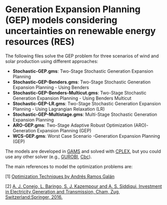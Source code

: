 # Generation Expansion Planning (GEP) models considering uncertainties on renewable energy resources (RES)

The following files solve the GEP problem for three scenarios of wind and solar production using different approaches:

* **Stochastic-GEP.gms**: Two-Stage Stochastic Generation Expansion Planning
* **Stochastic-GEP-Benders.gms**: Two-Stage Stochastic Generation Expansion Planning - Using Benders
* **Stochastic-GEP-Benders-Multicut.gms**: Two-Stage Stochastic Generation Expansion Planning - Using Benders Multicut
* **Stochastic-GEP-LR.gms**: Two-Stage Stochastic Generation Expansion Planning - Using Lagrangian Relaxation (LR)
* **Stochastic-GEP-Multistage.gms**: Multi-Stage Stochastic Generation Expansion Planning
* **ARO-GEP.gms**: Two-Stage Adaptive Robust Optimization (ARO)-Generation Expansion Planning (GEP)
* **WCS-GEP.gms**: Worst Case Scenario -Generation Expansion Planning (GEP)

The models are developed in [GAMS](https://www.gams.com/) and solved with [CPLEX](https://www.ibm.com/analytics/cplex-optimizer), but you could use any other solver (e.g., [GUROBI](https://www.gurobi.com/), [Cbc](https://github.com/coin-or/Cbc)).

The main references to model the optimization problems are:

[1] [Optimization Techniques by Andrés Ramos Galán](https://pascua.iit.comillas.edu/aramos/OT.htm)

[2] [A. J. Conejo, L. Baringo, S. J. Kazempour and A. S. Siddiqui, Investment in Electricity Generation and Transmission, Cham, Zug, Switzerland:Springer, 2016.](https://link.springer.com/book/10.1007/978-3-319-29501-5)
